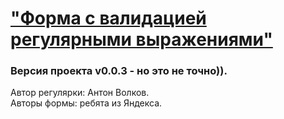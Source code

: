 # ["Форма с валидацией регулярными выражениями"](severe-project.github.io) 
### Версия проекта v0.0.3 - но это не точно)).

Автор регулярки: Антон Волков.  
Авторы формы: ребята из Яндекса.
